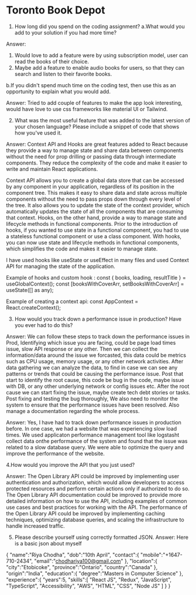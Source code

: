 # Toronto Book Depot

1.  How long did you spend on the coding assignment?
a.What would you add to your solution if you had more time?

Answer:
1) Would love to add a feature were by using subscription model, user can read the books of their choice. 
2) Maybe add a feature to enable audio books for users, so that they can search and listen to their favorite books.

b.If you didn't spend much time on the coding test, then use this as an opportunity to explain what you would add.

Answer: Tried to add couple of features to make the app look interesting, would have love to use css frameworks like material UI or Tailwind.

2. What was the most useful feature that was added to the latest version of your chosen language? Please include a snippet of code that shows how you've used it.

Answer: Context API and Hooks are great features added to React because they provide a way to manage state and share data between components without the need for prop drilling or passing data through intermediate components. They reduce the complexity of the code and make it easier to write and maintain React applications.

Context API allows you to create a global data store that can be accessed by any component in your application, regardless of its position in the component tree.       This makes it easy to share data and state across multiple components without the need to pass props down through every level of the tree. It also allows you to       update the state of the context provider, which automatically updates the state of all the components that are consuming that context.
Hooks, on the other hand, provide a way to manage state and lifecycle methods in functional components. Prior to the introduction of hooks, if you wanted to use       state in a functional component, you had to use a stateless functional component or use a class component. With hooks, you can now use state and lifecycle methods in functional components, which simplifies the code and makes it easier to manage state.

I have used hooks like useState or useEffect in many files and used Context API for managing the state of the application.

Example of hooks and custom hook : 
  const { books, loading, resultTitle } = useGlobalContext();
  const [booksWithCoverArr, setBooksWithCoverArr] = useState([] as any);

Example of creating a context api:
    const AppContext = React.createContext();

3. How would you track down a performance issue in production? Have you ever had to do this?

Answer: We can follow these steps to track down the performance issues in Prod, Identifying which issue you are facing, could be page load times issue, slow API response or any other. Then we can collect the information/data around the issue we forcasted, this data could be metrics such as CPU usage, memory usage, or any other network activities. After data gathering we can analyze the data, to find in case we can see any patterns or trends that could be causing the performance issue. Post that start to identify the root cause, this code be bug in the code, maybe issue with DB, or any other underlying network or config issues etc. After the root cause we can start fixing the issue, maybe create tech debt stories or tasks. Post fixing and testing the bug thoroughly, We also need to monitor the system to ensure that the performance issues have been resolved. Also manage a documentation regarding the whole process.

Answer: Yes, I have had to track down performance issues in production before. In one case, we had a website that was experiencing slow load times. We used applicaton performance management tool like logstasht collect data onthe performance of the system and found that the issue was related to a slow database query. We were able to optimize the query and improve the performance of the website.

4.How would you improve the API that you just used?

Answer: The Open Library API could be improved by implementing user authentication and authorization, which would allow developers to access protected resources and perform certain actions only if authorized to do so. The Open Library API documentation could be improved to provide more detailed information on how to use the API, including examples of common use cases and best practices for working with the API. The performance of the Open Library API could be improved by implementing caching techniques, optimizing database queries, and scaling the infrastructure to handle increased traffic.

5. Please describe yourself using correctly formatted JSON.
Answer: Here is a basic json about myself

{
    "name":"Riya Chodha",
    "dob":"10th April",
    "contact":{
        "mobile":"+1647-710-2434",
        "email":"chodhariya100@gmail.com"
    },
    "location":{
        "city":"Etobicoke",
        "province":"Ontario",
        "country":"Canada"
    },
    "origin":"India",
    "education":{
        "degree":"Masters in Computer Science"
    },
    "experience":{
        "years":5,
        "skills":[
            "React JS",
            "Redux",
            "JavaScript",
            "TypeScript",
            "Accessibility",
            "AWS",
            "HTML",
            "CSS",
            "Node JS"
        ]
    }
}
